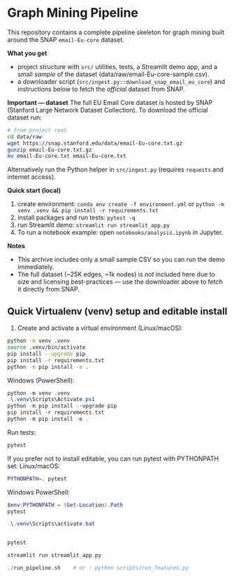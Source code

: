 # Graph Mining Pipeline

This repository contains a complete pipeline skeleton for graph mining built around the SNAP `email-Eu-core` dataset.

**What you get**
- project structure with `src/` utilities, tests, a Streamlit demo app, and a small *sample* of the dataset (data/raw/email-Eu-core-sample.csv).
- a downloader script (`src/ingest.py::download_snap_email_eu_core`) and instructions below to fetch the *official* dataset from SNAP.

**Important — dataset**
The full EU Email Core dataset is hosted by SNAP (Stanford Large Network Dataset Collection). To download the official dataset run:

```bash
# from project root
cd data/raw
wget https://snap.stanford.edu/data/email-Eu-core.txt.gz
gunzip email-Eu-core.txt.gz
mv email-Eu-core.txt email-Eu-core.txt
```

Alternatively run the Python helper in `src/ingest.py` (requires `requests` and internet access).

**Quick start (local)**
1. create environment: `conda env create -f environment.yml` or `python -m venv .venv && pip install -r requirements.txt`
2. install packages and run tests: `pytest -q`
3. run Streamlit demo: `streamlit run streamlit_app.py`
4. To run a notebook example: open `notebooks/analysis.ipynb` in Jupyter.

**Notes**
- This archive includes only a small sample CSV so you can run the demo immediately.
- The full dataset (~25K edges, ~1k nodes) is *not* included here due to size and licensing best-practices — use the downloader above to fetch it directly from SNAP.


## Quick Virtualenv (venv) setup and editable install

1. Create and activate a virtual environment (Linux/macOS):
```bash
python -m venv .venv
source .venv/bin/activate
pip install --upgrade pip
pip install -r requirements.txt
python -m pip install -e .
```

Windows (PowerShell):
```powershell
python -m venv .venv
.\.venv\Scripts\Activate.ps1
python -m pip install --upgrade pip
pip install -r requirements.txt
python -m pip install -e .
```

Run tests:
```bash
pytest
```

If you prefer not to install editable, you can run pytest with PYTHONPATH set:
Linux/macOS:
```bash
PYTHONPATH=. pytest
```
Windows PowerShell:
```powershell
$env:PYTHONPATH = (Get-Location).Path
pytest

.\.venv\Scripts\activate.bat


pytest

streamlit run streamlit_app.py

./run_pipeline.sh    # or : python scripts/run_features.py

```
